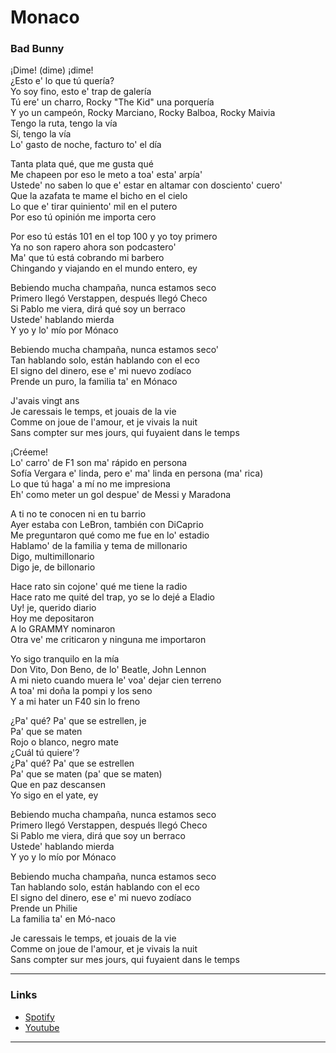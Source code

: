 # Monaco
### Bad Bunny

¡Dime! (dime) ¡dime!  
¿Esto e' lo que tú quería?  
Yo soy fino, esto e' trap de galería  
Tú ere' un charro, Rocky "The Kid" una porquería  
Y yo un campeón, Rocky Marciano, Rocky Balboa, Rocky Maivia  
Tengo la ruta, tengo la vía  
Sí, tengo la vía  
Lo' gasto de noche, facturo to' el día  

Tanta plata qué, que me gusta qué  
Me chapeen por eso le meto a toa' esta' arpía'  
Ustede' no saben lo que e' estar en altamar con dosciento' cuero'  
Que la azafata te mame el bicho en el cielo  
Lo que e' tirar quiniento' mil en el putero  
Por eso tú opinión me importa cero  

Por eso tú estás 101 en el top 100 y yo toy primero  
Ya no son rapero ahora son podcastero'  
Ma' que tú está cobrando mi barbero  
Chingando y viajando en el mundo entero, ey  

Bebiendo mucha champaña, nunca estamos seco  
Primero llegó Verstappen, después llegó Checo  
Si Pablo me viera, dirá qué soy un berraco  
Ustede' hablando mierda  
Y yo y lo' mío por Mónaco  

Bebiendo mucha champaña, nunca estamos seco'  
Tan hablando solo, están hablando con el eco  
El signo del dinero, ese e' mi nuevo zodíaco  
Prende un puro, la familia ta' en Mónaco  

J'avais vingt ans  
Je caressais le temps, et jouais de la vie  
Comme on joue de l'amour, et je vivais la nuit  
Sans compter sur mes jours, qui fuyaient dans le temps  

¡Créeme!  
Lo' carro' de F1 son ma' rápido en persona  
Sofía Vergara e' linda, pero e' ma' linda en persona (ma' rica)  
Lo que tú haga' a mí no me impresiona  
Eh' como meter un gol despue' de Messi y Maradona  

A ti no te conocen ni en tu barrio  
Ayer estaba con LeBron, también con DiCaprio  
Me preguntaron qué como me fue en lo' estadio  
Hablamo' de la familia y tema de millonario  
Digo, multimillonario  
Digo je, de billonario  

Hace rato sin cojone' qué me tiene la radio  
Hace rato me quité del trap, yo se lo dejé a Eladio  
Uy! je, querido diario  
Hoy me depositaron  
A lo GRAMMY nominaron  
Otra ve' me criticaron y ninguna me importaron  

Yo sigo tranquilo en la mía  
Don Vito, Don Beno, de lo' Beatle, John Lennon  
A mi nieto cuando muera le' voa' dejar cien terreno  
A toa' mi doña la pompi y los seno  
Y a mi hater un F40 sin lo freno  

¿Pa' qué? Pa' que se estrellen, je  
Pa' que se maten  
Rojo o blanco, negro mate  
¿Cuál tú quiere'?  
¿Pa' qué? Pa' que se estrellen  
Pa' que se maten (pa' que se maten)  
Que en paz descansen  
Yo sigo en el yate, ey  

Bebiendo mucha champaña, nunca estamos seco  
Primero llegó Verstappen, después llegó Checo  
Si Pablo me viera, dirá que soy un berraco  
Ustede' hablando mierda  
Y yo y lo mío por Mónaco  

Bebiendo mucha champaña, nunca estamos seco  
Tan hablando solo, están hablando con el eco  
El signo del dinero, ese e' mi nuevo zodíaco  
Prende un Philie  
La familia ta' en Mó-naco  

Je caressais le temps, et jouais de la vie  
Comme on joue de l'amour, et je vivais la nuit  
Sans compter sur mes jours, qui fuyaient dans le temps  
___ 

### Links
- [Spotify](https://open.spotify.com/track/4MjDJD8cW7iVeWInc2Bdyj?si=f6f579a5c7c2408c)
- [Youtube](https://youtu.be/_PJvpq8uOZM?si=D6YohBewK-shSZqX)

___
